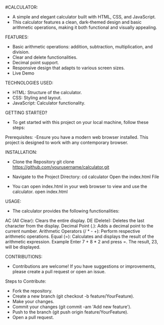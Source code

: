 #CALCULATOR: 
- A simple and elegant calculator built with HTML, CSS, and JavaScript.
- This calculator features a clean, dark-themed design and basic arithmetic operations, making it both functional and visually appealing.

FEATURES: 
- Basic arithmetic operations: addition, subtraction, multiplication, and division.
- Clear and delete functionalities.
- Decimal point support.
- Responsive design that adapts to various screen sizes.
- Live Demo

TECHNOLOGIES USED:
- HTML: Structure of the calculator.
- CSS: Styling and layout.
- JavaScript: Calculator functionality.
  
GETTING STARTED?
- To get started with this project on your local machine, follow these steps:

Prerequisites:
-Ensure you have a modern web browser installed. This project is designed to work with any contemporary browser.

INSTALLATION:
- Clone the Repository
git clone https://github.com/yourusername/calculator.git

- Navigate to the Project Directory:
cd calculator
Open the index.html File

- You can open index.html in your web browser to view and use the calculator.
open index.html

USAGE:
- The calculator provides the following functionalities:
  
AC (All Clear): Clears the entire display.
DE (Delete): Deletes the last character from the display.
Decimal Point (.): Adds a decimal point to the current number.
Arithmetic Operators (/ * - +): Perform respective arithmetic operations.
Equal (=): Calculates and displays the result of the arithmetic expression.
Example
Enter 7 + 8 * 2 and press =.
The result, 23, will be displayed.

CONTRIBUTIONS:
- Contributions are welcome! If you have suggestions or improvements, please create a pull request or open an issue.

Steps to Contribute:
- Fork the repository.
- Create a new branch (git checkout -b feature/YourFeature).
- Make your changes.
- Commit your changes (git commit -am 'Add new feature').
- Push to the branch (git push origin feature/YourFeature).
- Open a pull request.
